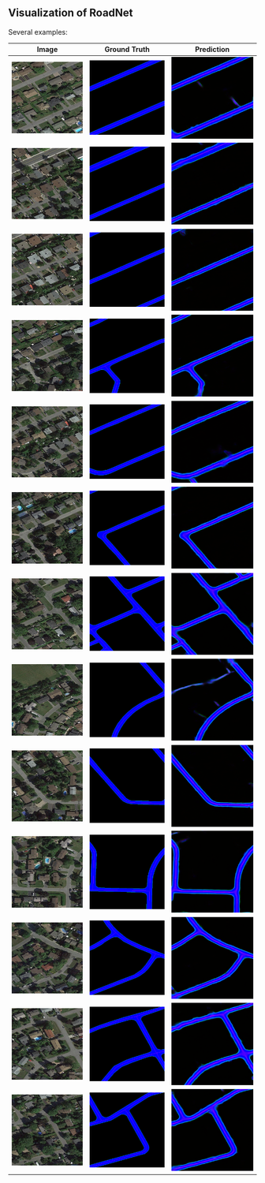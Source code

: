 ## Visualization of RoadNet

Several examples:

|Image|Ground Truth|Prediction|
|:----:|:----:|:----:|
|![](./roadnet/1-0-12_image.png)|![](./roadnet/1-0-12_label_gt.png)|![](./roadnet/1-0-12_label_pred.png)|
|![](./roadnet/1-15-3_image.png)|![](./roadnet/1-15-3_label_gt.png)|![](./roadnet/1-15-3_label_pred.png)|
|![](./roadnet/1-16-2_image.png)|![](./roadnet/1-16-2_label_gt.png)|![](./roadnet/1-16-2_label_pred.png)|
|![](./roadnet/1-17-11_image.png)|![](./roadnet/1-17-11_label_gt.png)|![](./roadnet/1-17-11_label_pred.png)|
|![](./roadnet/1-17-1_image.png)|![](./roadnet/1-17-1_label_gt.png)|![](./roadnet/1-17-1_label_pred.png)|
|![](./roadnet/1-18-9_image.png)|![](./roadnet/1-18-9_label_gt.png)|![](./roadnet/1-18-9_label_pred.png)|
|![](./roadnet/1-2-10_image.png)|![](./roadnet/1-2-10_label_gt.png)|![](./roadnet/1-2-10_label_pred.png)|
|![](./roadnet/1-5-10_image.png)|![](./roadnet/1-5-10_label_gt.png)|![](./roadnet/1-5-10_label_pred.png)|
|![](./roadnet/1-6-7_image.png)|![](./roadnet/1-6-7_label_gt.png)|![](./roadnet/1-6-7_label_pred.png)|
|![](./roadnet/1-6-9_image.png)|![](./roadnet/1-6-9_label_gt.png)|![](./roadnet/1-6-9_label_pred.png)|
|![](./roadnet/16-7-7_image.png)|![](./roadnet/16-7-7_label_gt.png)|![](./roadnet/16-7-7_label_pred.png)|
|![](./roadnet/17-2-10_image.png)|![](./roadnet/17-2-10_label_gt.png)|![](./roadnet/17-2-10_label_pred.png)|
|![](./roadnet/18-5-15_image.png)|![](./roadnet/18-5-15_label_gt.png)|![](./roadnet/18-5-15_label_pred.png)|


